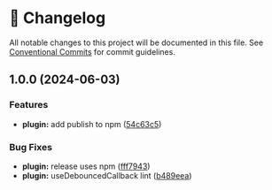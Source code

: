 <!-- markdownlint-disable --><!-- textlint-disable -->

# 📓 Changelog

All notable changes to this project will be documented in this file. See
[Conventional Commits](https://conventionalcommits.org) for commit guidelines.

## 1.0.0 (2024-06-03)

### Features

- **plugin:** add publish to npm ([54c63c5](https://github.com/CodingCatDev/sanity-plugin-podcast-rss/commit/54c63c5e4394140f9bf9bd8db7bf38d9fd9b8c83))

### Bug Fixes

- **plugin:** release uses npm ([fff7943](https://github.com/CodingCatDev/sanity-plugin-podcast-rss/commit/fff7943f9e1db26f2806d6cb02826c72b7b3bf0b))
- **plugin:** useDebouncedCallback lint ([b489eea](https://github.com/CodingCatDev/sanity-plugin-podcast-rss/commit/b489eeac4968fa8a5eaf5b3d6a5f42bcaa47f1e7))
